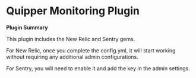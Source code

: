 # **Quipper Monitoring** Plugin

**Plugin Summary**

This plugin includes the New Relic and Sentry gems.

For New Relic, once you complete the config.yml, it will start working without requiring any additional admin configurations.

For Sentry, you will need to enable it and add the key in the admin settings.
